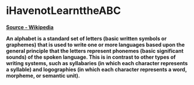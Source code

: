 <h1>iHavenotLearnttheABC</h1>
<h4> <a href="www.wikipedia.org\wiki\Alphabet">Source - Wikipedia</a>
  
  <p>An alphabet is a standard set of letters (basic written symbols or graphemes) that is used to write one or more languages based upon the general principle that the letters represent phonemes (basic significant sounds) of the spoken language. This is in contrast to other types of writing systems, such as syllabaries (in which each character represents a syllable) and logographies (in which each character represents a word, morpheme, or semantic unit).</p>
